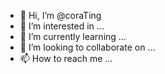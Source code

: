 - 👋 Hi, I’m @coraTing
- 👀 I’m interested in ...
- 🌱 I’m currently learning ...
- 💞️ I’m looking to collaborate on ...
- 📫 How to reach me ...

<!---
coraTing/coraTing is a ✨ special ✨ repository because its `README.md` (this file) appears on your GitHub profile.
You can click the Preview link to take a look at your changes.
--->
